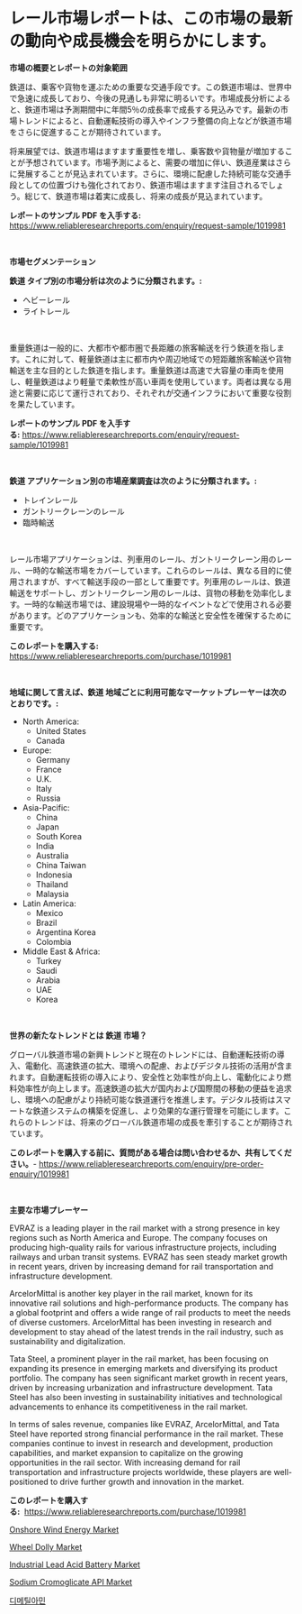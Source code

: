 <p><h1>レール市場レポートは、この市場の最新の動向や成長機会を明らかにします。</h1></p><p><strong>市場の概要とレポートの対象範囲</strong></p>
<p><p>鉄道は、乗客や貨物を運ぶための重要な交通手段です。この鉄道市場は、世界中で急速に成長しており、今後の見通しも非常に明るいです。市場成長分析によると、鉄道市場は予測期間中に年間5％の成長率で成長する見込みです。最新の市場トレンドによると、自動運転技術の導入やインフラ整備の向上などが鉄道市場をさらに促進することが期待されています。</p><p>将来展望では、鉄道市場はますます重要性を増し、乗客数や貨物量が増加することが予想されています。市場予測によると、需要の増加に伴い、鉄道産業はさらに発展することが見込まれています。さらに、環境に配慮した持続可能な交通手段としての位置づけも強化されており、鉄道市場はますます注目されるでしょう。総じて、鉄道市場は着実に成長し、将来の成長が見込まれています。</p></p>
<p><strong>レポートのサンプル PDF を入手する:</strong> <a href="https://www.reliableresearchreports.com/enquiry/request-sample/1019981">https://www.reliableresearchreports.com/enquiry/request-sample/1019981</a></p>
<p>&nbsp;</p>
<p><strong>市場セグメンテーション</strong></p>
<p><strong>鉄道 タイプ別の市場分析は次のように分類されます。:</strong></p>
<p><ul><li>ヘビーレール</li><li>ライトレール</li></ul></p>
<p>&nbsp;</p>
<p><p>重量鉄道は一般的に、大都市や都市圏で長距離の旅客輸送を行う鉄道を指します。これに対して、軽量鉄道は主に都市内や周辺地域での短距離旅客輸送や貨物輸送を主な目的とした鉄道を指します。重量鉄道は高速で大容量の車両を使用し、軽量鉄道はより軽量で柔軟性が高い車両を使用しています。両者は異なる用途と需要に応じて運行されており、それぞれが交通インフラにおいて重要な役割を果たしています。</p></p>
<p><strong>レポートのサンプル PDF を入手する:</strong>&nbsp;<a href="https://www.reliableresearchreports.com/enquiry/request-sample/1019981">https://www.reliableresearchreports.com/enquiry/request-sample/1019981</a></p>
<p>&nbsp;</p>
<p><strong> 鉄道 アプリケーション別の市場産業調査は次のように分類されます。:</strong></p>
<p><ul><li>トレインレール</li><li>ガントリークレーンのレール</li><li>臨時輸送</li></ul></p>
<p>&nbsp;</p>
<p><p>レール市場アプリケーションは、列車用のレール、ガントリークレーン用のレール、一時的な輸送市場をカバーしています。これらのレールは、異なる目的に使用されますが、すべて輸送手段の一部として重要です。列車用のレールは、鉄道輸送をサポートし、ガントリークレーン用のレールは、貨物の移動を効率化します。一時的な輸送市場では、建設現場や一時的なイベントなどで使用される必要があります。どのアプリケーションも、効率的な輸送と安全性を確保するために重要です。</p></p>
<p><strong>このレポートを購入する:</strong>&nbsp; <a href="https://www.reliableresearchreports.com/purchase/1019981">https://www.reliableresearchreports.com/purchase/1019981</a></p>
<p>&nbsp;</p>
<p><strong>地域に関して言えば、鉄道 地域ごとに利用可能なマーケットプレーヤーは次のとおりです。:</strong></p>
<p><ul>
    <li>
        North America:
        <ul>
            <li>United States</li>
            <li>Canada</li>
        </ul>
    </li>
    <li>
        Europe:
        <ul>
            <li>Germany</li>
            <li>France</li>
            <li>U.K.</li>
            <li>Italy</li>
            <li>Russia</li>
        </ul>
    </li>
    <li>
        Asia-Pacific:
        <ul>
            <li>China</li>
            <li>Japan</li>
            <li>South Korea</li>
            <li>India</li>
            <li>Australia</li>
            <li>China Taiwan</li>
            <li>Indonesia</li>
            <li>Thailand</li>
            <li>Malaysia</li>
        </ul>
    </li>
    <li>
        Latin America:
        <ul>
            <li>Mexico</li>
            <li>Brazil</li>
            <li>Argentina Korea</li>
            <li>Colombia</li>
        </ul>
    </li>
    <li>
        Middle East & Africa:
        <ul>
            <li>Turkey</li>
            <li>Saudi</li>
            <li>Arabia</li>
            <li>UAE</li>
            <li>Korea</li>
        </ul>
    </li>
    </ul></p>
<p>&nbsp;</p>
<p><strong>世界の新たなトレンドとは 鉄道 市場？</strong></p>
<p><p>グローバル鉄道市場の新興トレンドと現在のトレンドには、自動運転技術の導入、電動化、高速鉄道の拡大、環境への配慮、およびデジタル技術の活用が含まれます。自動運転技術の導入により、安全性と効率性が向上し、電動化により燃料効率性が向上します。高速鉄道の拡大が国内および国際間の移動の便益を追求し、環境への配慮がより持続可能な鉄道運行を推進します。デジタル技術はスマートな鉄道システムの構築を促進し、より効果的な運行管理を可能にします。これらのトレンドは、将来のグローバル鉄道市場の成長を牽引することが期待されています。</p></p>
<p><strong>このレポートを購入する前に、質問がある場合は問い合わせるか、共有してください。</strong>- <a href="https://www.reliableresearchreports.com/enquiry/pre-order-enquiry/1019981">https://www.reliableresearchreports.com/enquiry/pre-order-enquiry/1019981</a></p>
<p>&nbsp;</p>
<p><strong>主要な市場プレーヤー</strong></p>
<p><p>EVRAZ is a leading player in the rail market with a strong presence in key regions such as North America and Europe. The company focuses on producing high-quality rails for various infrastructure projects, including railways and urban transit systems. EVRAZ has seen steady market growth in recent years, driven by increasing demand for rail transportation and infrastructure development.</p><p>ArcelorMittal is another key player in the rail market, known for its innovative rail solutions and high-performance products. The company has a global footprint and offers a wide range of rail products to meet the needs of diverse customers. ArcelorMittal has been investing in research and development to stay ahead of the latest trends in the rail industry, such as sustainability and digitalization.</p><p>Tata Steel, a prominent player in the rail market, has been focusing on expanding its presence in emerging markets and diversifying its product portfolio. The company has seen significant market growth in recent years, driven by increasing urbanization and infrastructure development. Tata Steel has also been investing in sustainability initiatives and technological advancements to enhance its competitiveness in the rail market.</p><p>In terms of sales revenue, companies like EVRAZ, ArcelorMittal, and Tata Steel have reported strong financial performance in the rail market. These companies continue to invest in research and development, production capabilities, and market expansion to capitalize on the growing opportunities in the rail sector. With increasing demand for rail transportation and infrastructure projects worldwide, these players are well-positioned to drive further growth and innovation in the market.</p></p>
<p><strong>このレポートを購入する:</strong>&nbsp;&nbsp;<a href="https://www.reliableresearchreports.com/purchase/1019981">https://www.reliableresearchreports.com/purchase/1019981</a></p>
<p><p><a href="https://view.publitas.com/reportprime-1/onshore-wind-energy-market-size-global-industry-overview-market-segmentation-and-forecast-2024-to-2031/">Onshore Wind Energy Market</a></p><p><a href="https://meowing-canidae-761.notion.site/Wheel-Dolly-Market-A-Comprehensive-Report-of-its-Market-Share-Growth-Trends-2024-2031-6e2fa5fd874a4276befd0745215c028f">Wheel Dolly Market</a></p><p><a href="https://view.publitas.com/reportprime-1/industrial-lead-acid-battery-market-size-market-trends-and-growth-outlook-forecasted-for-period-from-2024-to-2031/">Industrial Lead Acid Battery Market</a></p><p><a href="https://sudsy-motorcycle-bbc.notion.site/Sodium-Cromoglicate-API-Market-Size-Global-Industry-Overview-Market-Segmentation-and-Forecast-202-b7c163b826bc472e9a95cf6db399ffb9">Sodium Cromoglicate API Market</a></p><p><a href="https://github.com/lzrvbyqzftro57/Market-Research-Report-List-1/blob/main/1661412188542.md">디메틸아민</a></p></p>